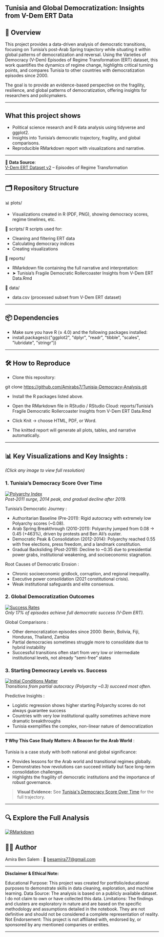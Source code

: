 ## **Tunisia and Global Democratization: Insights from V-Dem ERT Data**  



## 📌 Overview  
This project provides a data-driven analysis of democratic transitions, focusing on Tunisia’s post-Arab Spring trajectory while situating it within global patterns of democratization and reversal. Using the Varieties of Democracy (V-Dem) Episodes of Regime Transformation (ERT) dataset, this work quantifies the dynamics of regime change, highlights critical turning points, and compares Tunisia to other countries with democratization episodes since 2000.

The goal is to provide an evidence-based perspective on the fragility, resilience, and global patterns of democratization, offering  insights for researchers and policymakers.


---

## What this project shows
- Political science research and R data analysis using tidyverse and ggplot2.
- Insights into Tunisia’s democratic trajectory, fragility, and global comparisons.
- Reproducible RMarkdown report with  visualizations and narrative.

---

📍 **Data Source**:  
[V-Dem ERT Dataset v2](https://www.v-dem.net/) – Episodes of Regime Transformation  

---


## 🗂️ Repository Structure

📊 plots/
- Visualizations created in R (PDF, PNG), showing democracy scores, regime timelines, etc.

📜 scripts/
R scripts used for:
- Cleaning and filtering ERT data
- Calculating democracy indices
- Creating visualizations

📝 reports/
- RMarkdown file containing the full narrative and interpretation:
- ➤ Tunisia’s Fragile Democratic Rollercoaster Insights from V-Dem ERT Data.Rmd

📁 data/
- data.csv (processed subset from V-Dem ERT dataset)



---


## 📦 Dependencies

- Make sure you have R (≥ 4.0) and the following packages installed:
- install.packages(c("ggplot2", "dplyr", "readr", "tibble", "scales", "lubridate", "stringr"))


---


## 🛠️ How to Reproduce

- Clone this repository:

git clone https://github.com/Amirabs7/Tunisia-Democracy-Analysis.git

- Install the R packages listed above.
- Open the RMarkdown file in RStudio / RStudio Cloud:
reports/Tunisia’s Fragile Democratic Rollercoaster Insights from V-Dem ERT Data.Rmd

- Click Knit → choose HTML, PDF, or Word.

- The knitted report will generate all plots, tables, and narrative automatically.


---


## 📊 Key Visualizations and Key Insights :
*(Click any image to view full resolution)*  

### 1. Tunisia’s Democracy Score Over Time  
[![Polyarchy Index](Democracy%20score%20over%20time%20Tunisia.png)](Democracy%20score%20over%20time%20Tunisia.png)  
*Post-2011 surge, 2014 peak, and gradual decline after 2019.*  


Tunisia’s Democratic Journey :

- Authoritarian Baseline (Pre-2011): Rigid autocracy with extremely low Polyarchy scores (~0.08).
- Arab Spring Breakthrough (2010-2011): Polyarchy jumped from 0.08 → 0.45 (+463%), driven by protests and Ben Ali’s ouster.
- Democratic Peak & Consolidation (2012-2014): Polyarchy reached 0.55 with free elections, press freedom, and a landmark constitution.
- Gradual Backsliding (Post-2019): Decline to ~0.35 due to presidential power grabs, institutional weakening, and socioeconomic stagnation.

Root Causes of Democratic Erosion :

- Chronic socioeconomic gridlock, corruption, and regional inequality.
- Executive power consolidation (2021 constitutional crisis).
- Weak institutional safeguards and elite consensus.
  


### 2. Global Democratization Outcomes  
[![Success Rates](Outcomes%20of%20democratization%20episodes%20gloabl.png)](Outcomes%20of%20democratization%20episodes%20gloabl.png)  
*Only 17% of episodes achieve full democratic success (V-Dem ERT).*  


Global Comparisons :

- Other democratization episodes since 2000: Benin, Bolivia, Fiji, Honduras, Thailand, Zambia
- Partial democracies sometimes struggle more to consolidate due to hybrid instability
- Successful transitions often start from very low or intermediate institutional levels, not already “semi-free” states
  

### 3. Starting Democracy Levels vs. Success  
[![Initial Conditions Matter](Starting%20Democracy%20Levels%20of%20Successful%20Transitions%20Since%202000.png)](Starting%20Democracy%20Levels%20of%20Successful%20Transitions%20Since%202000.png)  
*Transitions from partial autocracy (Polyarchy ~0.3) succeed most often.*  

Predictive Insights :

- Logistic regression shows higher starting Polyarchy scores do not always guarantee success
- Countries with very low institutional quality sometimes achieve more dramatic breakthroughs
- Tunisia exemplifies the complex, non-linear nature of democratization

---



**❓ Why This Case Study Matters: A Beacon for the Arab World** :

Tunisia is a case study with both national and global significance:

- Provides lessons for the Arab world and transitional regimes globally.
- Demonstrates how revolutions can succeed initially but face long-term consolidation challenges.
- Highlights the fragility of democratic institutions and the importance of robust governance.


> **Visual Evidence:** See [Tunisia's Democracy Score Over Time](Democracy%20score%20over%20time%20Tunisia.png) for the full trajectory.

---


## 🔍 Explore the Full Analysis
[![RMarkdown](https://img.shields.io/badge/Open_Full_Report-RMarkdown-blue?logo=R)](Tunisia%E2%80%99s%20Fragile%20Democratic%20Rollercoaster%20Insights%20from%20V-Dem%20ERT%20Data.Rmd)



  
  ## 👩‍💻 Author
  
Amira Ben Salem  : 📧 besamira77@gmail.com


---

**Disclaimer & Ethical Note:**

Educational Purpose: This project was created for portfolio/educational purposes to demonstrate skills in data cleaning, exploration, and machine learning.
Data Source: The analysis is based on a publicly available dataset. I do not claim to own or have collected this data.
Limitations: The findings and clusters are exploratory in nature and are based on the specific methodology and assumptions detailed in the notebook. They are not definitive and should not be considered a complete representation of reality.
Not Endorsement: This project is not affiliated with, endorsed by, or sponsored by any mentioned companies or entities.

---

  
